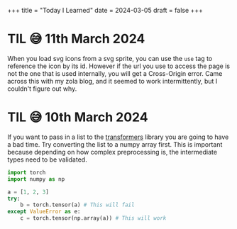 +++
title = "Today I Learned"
date = 2024-03-05
draft = false
+++
# TIL 😅 11th March 2024

When you load svg icons from a svg sprite, you can use the `use` tag to reference the icon by its id.
However if the url you use to access the page is not the one that is used internally, you will get a Cross-Origin error.
Came across this with my zola blog, and it seemed to work intermittently, but I couldn't figure out why.


# TIL 😅 10th March 2024

If you want to pass in a list to the [transformers](https://github.com/huggingface/transformers) library you are going to have a bad time.
Try converting the list to a numpy array first. This is important because depending on how complex preprocessing is, the intermediate types need to be validated.

```python
import torch
import numpy as np

a = [1, 2, 3]
try:
    b = torch.tensor(a) # This will fail
except ValueError as e:
    c = torch.tensor(np.array(a)) # This will work
```

